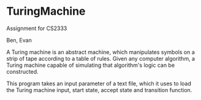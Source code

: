# TuringMachine
Assignment for CS2333

Ben, Evan

A Turing machine is an abstract machine, which manipulates symbols on a strip of tape according to a table of rules. Given any computer algorithm, a Turing machine capable of simulating that algorithm's logic can be constructed.

This program takes an input parameter of a text file, which it uses to load the Turing machine input, start state, accept state and transition function.

